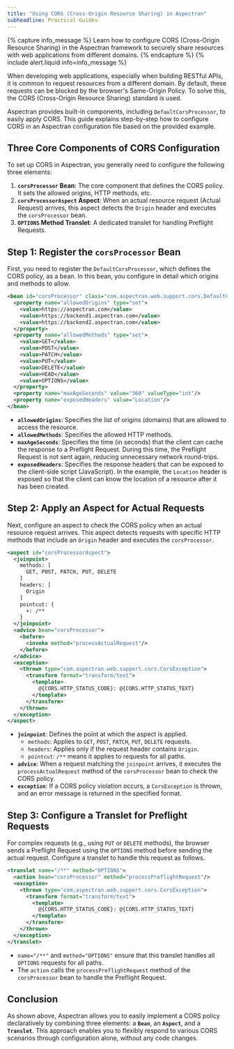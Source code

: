```yaml
---
title: "Using CORS (Cross-Origin Resource Sharing) in Aspectran"
subheadline: Practical Guides
---
```


{% capture info_message %}
Learn how to configure CORS (Cross-Origin Resource Sharing) in the Aspectran framework to securely share resources with web applications from different domains.
{% endcapture %}
{% include alert.liquid info=info_message %}

When developing web applications, especially when building RESTful APIs, it is common to request resources from a different domain. By default, these requests can be blocked by the browser's Same-Origin Policy. To solve this, the CORS (Cross-Origin Resource Sharing) standard is used.

Aspectran provides built-in components, including `DefaultCorsProcessor`, to easily apply CORS. This guide explains step-by-step how to configure CORS in an Aspectran configuration file based on the provided example.

## Three Core Components of CORS Configuration

To set up CORS in Aspectran, you generally need to configure the following three elements:

1.  **`corsProcessor` Bean**: The core component that defines the CORS policy. It sets the allowed origins, HTTP methods, etc.
2.  **`corsProcessorAspect` Aspect**: When an actual resource request (Actual Request) arrives, this aspect detects the `Origin` header and executes the `corsProcessor` bean.
3.  **`OPTIONS` Method Translet**: A dedicated translet for handling Preflight Requests.

## Step 1: Register the `corsProcessor` Bean

First, you need to register the `DefaultCorsProcessor`, which defines the CORS policy, as a bean. In this bean, you configure in detail which origins and methods to allow.

```xml
<bean id="corsProcessor" class="com.aspectran.web.support.cors.DefaultCorsProcessor">
  <property name="allowedOrigins" type="set">
    <value>https://aspectran.com</value>
    <value>https://backend1.aspectran.com</value>
    <value>https://backend2.aspectran.com</value>
  </property>
  <property name="allowedMethods" type="set">
    <value>GET</value>
    <value>POST</value>
    <value>PATCH</value>
    <value>PUT</value>
    <value>DELETE</value>
    <value>HEAD</value>
    <value>OPTIONS</value>
  </property>
  <property name="maxAgeSeconds" value="360" valueType="int"/>
  <property name="exposedHeaders" value="Location"/>
</bean>
```

-   **`allowedOrigins`**: Specifies the list of origins (domains) that are allowed to access the resource.
-   **`allowedMethods`**: Specifies the allowed HTTP methods.
-   **`maxAgeSeconds`**: Specifies the time (in seconds) that the client can cache the response to a Preflight Request. During this time, the Preflight Request is not sent again, reducing unnecessary network round-trips.
-   **`exposedHeaders`**: Specifies the response headers that can be exposed to the client-side script (JavaScript). In the example, the `Location` header is exposed so that the client can know the location of a resource after it has been created.

## Step 2: Apply an Aspect for Actual Requests

Next, configure an aspect to check the CORS policy when an actual resource request arrives. This aspect detects requests with specific HTTP methods that include an `Origin` header and executes the `corsProcessor`.

```xml
<aspect id="corsProcessorAspect">
  <joinpoint>
    methods: [
      GET, POST, PATCH, PUT, DELETE
    ]
    headers: [
      Origin
    ]
    pointcut: {
      +: /**
    }
  </joinpoint>
  <advice bean="corsProcessor">
    <before>
      <invoke method="processActualRequest"/>
    </before>
  </advice>
  <exception>
    <thrown type="com.aspectran.web.support.cors.CorsException">
      <transform format="transform/text">
        <template>
          @{CORS.HTTP_STATUS_CODE}: @{CORS.HTTP_STATUS_TEXT}
        </template>
      </transform>
    </thrown>
  </exception>
</aspect>
```

-   **`joinpoint`**: Defines the point at which the aspect is applied.
    -   `methods`: Applies to `GET`, `POST`, `PATCH`, `PUT`, `DELETE` requests.
    -   `headers`: Applies only if the request header contains `Origin`.
    -   `pointcut`: `/**` means it applies to requests for all paths.
-   **`advice`**: When a request matching the `joinpoint` arrives, it executes the `processActualRequest` method of the `corsProcessor` bean to check the CORS policy.
-   **`exception`**: If a CORS policy violation occurs, a `CorsException` is thrown, and an error message is returned in the specified format.

## Step 3: Configure a Translet for Preflight Requests

For complex requests (e.g., using `PUT` or `DELETE` methods), the browser sends a Preflight Request using the `OPTIONS` method before sending the actual request. Configure a translet to handle this request as follows.

```xml
<translet name="/**" method="OPTIONS">
  <action bean="corsProcessor" method="processPreflightRequest"/>
  <exception>
    <thrown type="com.aspectran.web.support.cors.CorsException">
      <transform format="transform/text">
        <template>
          @{CORS.HTTP_STATUS_CODE}: @{CORS.HTTP_STATUS_TEXT}
        </template>
      </transform>
    </thrown>
  </exception>
</translet>
```

-   `name="/**"` and `method="OPTIONS"` ensure that this translet handles all `OPTIONS` requests for all paths.
-   The `action` calls the `processPreflightRequest` method of the `corsProcessor` bean to handle the Preflight Request.

## Conclusion

As shown above, Aspectran allows you to easily implement a CORS policy declaratively by combining three elements: a **`Bean`**, an **`Aspect`**, and a **`Translet`**. This approach enables you to flexibly respond to various CORS scenarios through configuration alone, without any code changes.

